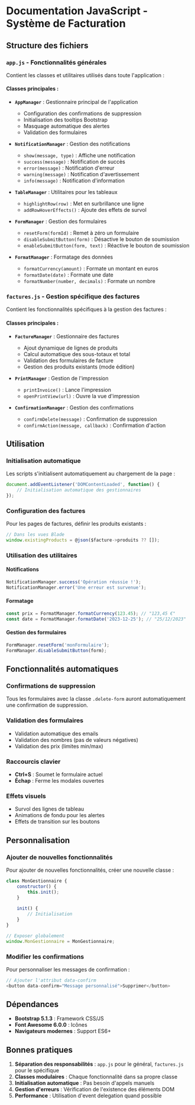 # Documentation JavaScript - Système de Facturation

## Structure des fichiers

### `app.js` - Fonctionnalités générales
Contient les classes et utilitaires utilisés dans toute l'application :

#### Classes principales :
- **`AppManager`** : Gestionnaire principal de l'application
  - Configuration des confirmations de suppression
  - Initialisation des tooltips Bootstrap
  - Masquage automatique des alertes
  - Validation des formulaires

- **`NotificationManager`** : Gestion des notifications
  - `show(message, type)` : Affiche une notification
  - `success(message)` : Notification de succès
  - `error(message)` : Notification d'erreur
  - `warning(message)` : Notification d'avertissement
  - `info(message)` : Notification d'information

- **`TableManager`** : Utilitaires pour les tableaux
  - `highlightRow(row)` : Met en surbrillance une ligne
  - `addRowHoverEffects()` : Ajoute des effets de survol

- **`FormManager`** : Gestion des formulaires
  - `resetForm(formId)` : Remet à zéro un formulaire
  - `disableSubmitButton(form)` : Désactive le bouton de soumission
  - `enableSubmitButton(form, text)` : Réactive le bouton de soumission

- **`FormatManager`** : Formatage des données
  - `formatCurrency(amount)` : Formate un montant en euros
  - `formatDate(date)` : Formate une date
  - `formatNumber(number, decimals)` : Formate un nombre

### `factures.js` - Gestion spécifique des factures
Contient les fonctionnalités spécifiques à la gestion des factures :

#### Classes principales :
- **`FactureManager`** : Gestionnaire des factures
  - Ajout dynamique de lignes de produits
  - Calcul automatique des sous-totaux et total
  - Validation des formulaires de facture
  - Gestion des produits existants (mode édition)

- **`PrintManager`** : Gestion de l'impression
  - `printInvoice()` : Lance l'impression
  - `openPrintView(url)` : Ouvre la vue d'impression

- **`ConfirmationManager`** : Gestion des confirmations
  - `confirmDelete(message)` : Confirmation de suppression
  - `confirmAction(message, callback)` : Confirmation d'action

## Utilisation

### Initialisation automatique
Les scripts s'initialisent automatiquement au chargement de la page :

```javascript
document.addEventListener('DOMContentLoaded', function() {
    // Initialisation automatique des gestionnaires
});
```

### Configuration des factures
Pour les pages de factures, définir les produits existants :

```javascript
// Dans les vues Blade
window.existingProducts = @json($facture->produits ?? []);
```

### Utilisation des utilitaires

#### Notifications
```javascript
NotificationManager.success('Opération réussie !');
NotificationManager.error('Une erreur est survenue');
```

#### Formatage
```javascript
const prix = FormatManager.formatCurrency(123.45); // "123,45 €"
const date = FormatManager.formatDate('2023-12-25'); // "25/12/2023"
```

#### Gestion des formulaires
```javascript
FormManager.resetForm('monFormulaire');
FormManager.disableSubmitButton(form);
```

## Fonctionnalités automatiques

### Confirmations de suppression
Tous les formulaires avec la classe `.delete-form` auront automatiquement une confirmation de suppression.

### Validation des formulaires
- Validation automatique des emails
- Validation des nombres (pas de valeurs négatives)
- Validation des prix (limites min/max)

### Raccourcis clavier
- **Ctrl+S** : Soumet le formulaire actuel
- **Échap** : Ferme les modales ouvertes

### Effets visuels
- Survol des lignes de tableau
- Animations de fondu pour les alertes
- Effets de transition sur les boutons

## Personnalisation

### Ajouter de nouvelles fonctionnalités
Pour ajouter de nouvelles fonctionnalités, créer une nouvelle classe :

```javascript
class MonGestionnaire {
    constructor() {
        this.init();
    }
    
    init() {
        // Initialisation
    }
}

// Exposer globalement
window.MonGestionnaire = MonGestionnaire;
```

### Modifier les confirmations
Pour personnaliser les messages de confirmation :

```javascript
// Ajouter l'attribut data-confirm
<button data-confirm="Message personnalisé">Supprimer</button>
```

## Dépendances

- **Bootstrap 5.1.3** : Framework CSS/JS
- **Font Awesome 6.0.0** : Icônes
- **Navigateurs modernes** : Support ES6+

## Bonnes pratiques

1. **Séparation des responsabilités** : `app.js` pour le général, `factures.js` pour le spécifique
2. **Classes modulaires** : Chaque fonctionnalité dans sa propre classe
3. **Initialisation automatique** : Pas besoin d'appels manuels
4. **Gestion d'erreurs** : Vérification de l'existence des éléments DOM
5. **Performance** : Utilisation d'event delegation quand possible
